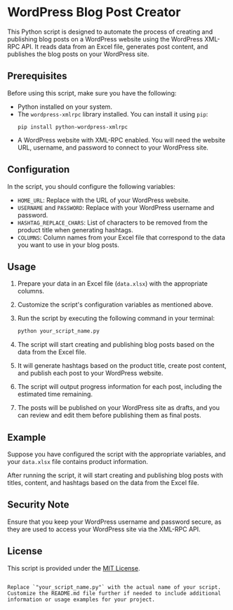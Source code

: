 # WordPress Blog Post Creator

This Python script is designed to automate the process of creating and publishing blog posts on a WordPress website using the WordPress XML-RPC API. It reads data from an Excel file, generates post content, and publishes the blog posts on your WordPress site.

## Prerequisites

Before using this script, make sure you have the following:

- Python installed on your system.
- The `wordpress-xmlrpc` library installed. You can install it using `pip`:
  ```
  pip install python-wordpress-xmlrpc
  ```
- A WordPress website with XML-RPC enabled. You will need the website URL, username, and password to connect to your WordPress site.

## Configuration

In the script, you should configure the following variables:

- `HOME_URL`: Replace with the URL of your WordPress website.
- `USERNAME` and `PASSWORD`: Replace with your WordPress username and password.
- `HASHTAG_REPLACE_CHARS`: List of characters to be removed from the product title when generating hashtags.
- `COLUMNS`: Column names from your Excel file that correspond to the data you want to use in your blog posts.

## Usage

1. Prepare your data in an Excel file (`data.xlsx`) with the appropriate columns.

2. Customize the script's configuration variables as mentioned above.

3. Run the script by executing the following command in your terminal:

   ```bash
   python your_script_name.py
   ```

4. The script will start creating and publishing blog posts based on the data from the Excel file.

5. It will generate hashtags based on the product title, create post content, and publish each post to your WordPress website.

6. The script will output progress information for each post, including the estimated time remaining.

7. The posts will be published on your WordPress site as drafts, and you can review and edit them before publishing them as final posts.

## Example

Suppose you have configured the script with the appropriate variables, and your `data.xlsx` file contains product information.

After running the script, it will start creating and publishing blog posts with titles, content, and hashtags based on the data from the Excel file.

## Security Note

Ensure that you keep your WordPress username and password secure, as they are used to access your WordPress site via the XML-RPC API.

## License

This script is provided under the [MIT License](LICENSE).
```

Replace `"your_script_name.py"` with the actual name of your script. Customize the README.md file further if needed to include additional information or usage examples for your project.
